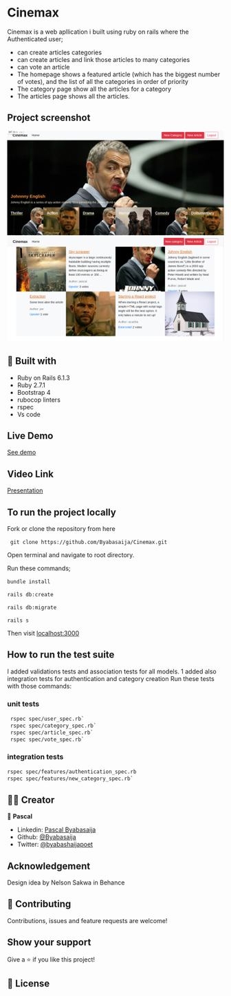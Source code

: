 # Cinemax 
Cinemax is a web apllication i built using ruby on rails where the Authenticated user;
  - can create articles categories
  - can create articles and link those articles to many categories
  - can vote an article
- The homepage shows a featured article (which has the biggest number of votes), and the list of  all the categories in order of priority
- The category page show all the articles for a category
- The articles page shows all the articles.

## Project screenshot
![screenshot](app/assets/images/shot1.png)
![screenshot](app/assets/images/shot2.png)

## 🔨 Built with

- Ruby on Rails 6.1.3
- Ruby 2.7.1
- Bootstrap 4
- rubocop linters
- rspec
- Vs code

## Live Demo

[See demo ](https://cinemaxxx.herokuapp.com/)

## Video Link

 [Presentation](https://www.loom.com/share/f8769ef38e064a68af19b24a1d2030b3)

## To run the project  locally

Fork or clone the repository from here
```
 git clone https://github.com/Byabasaija/Cinemax.git
```
 Open terminal and navigate to root directory.

Run these commands;
```
bundle install
```

```
rails db:create
```
```
rails db:migrate
```

```
rails s
```
Then visit [localhost:3000](http://locahost:3000)


## How to run the test suite

I added validations tests and association tests for all models.
1 added also integration tests for authentication and category creation
Run these tests with those commands:

### unit tests
```
 rspec spec/user_spec.rb`
 rspec spec/category_spec.rb`
 rspec spec/article_spec.rb`
 rspec spec/vote_spec.rb`
```

### integration tests
```
rspec spec/features/authentication_spec.rb
rspec spec/features/new_category_spec.rb`
```

## 👨🏽‍ Creator

👤 **Pascal**

- Linkedin: [Pascal Byabasaija](https://www.linkedin.com/in/pascal-byabasaija/)
- Github: [@Byabasaija](https://github.com/Byabasaija)
- Twitter: [@byabashaijapoet](https://twitter.com/byabashaijapoet)

## Acknowledgement

Design idea by Nelson Sakwa in Behance

## 🤝 Contributing

Contributions, issues and feature requests are welcome!

## Show your support

Give a ⭐️ if you like this project!

## 📝 License

